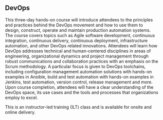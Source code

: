 ## DevOps

This three-day hands-on course will introduce attendees to the principles and practices behind the DevOps movement and how to use them to design, construct, operate and maintain production automation systems. The course covers topics such as Agile software development, continuous integration, continuous delivery, continuous deployment, infrastructure automation, and other DevOps related innovations. Attendees will learn how DevOps addresses technical and human-centered disciplines in areas of engineering, organizational dynamics and project management through robust communications and collaboration practices with an emphasis on the Scrum methodology. A particular focus is given to DevOps toolchains, including configuration management automation solutions with hands-on examples in Ansible, build and test automation with hands-on examples in Jenkins, test automation, version control, release management and more. Upon course completion, attendees will have a clear understanding of the DevOps space, its use cases and the tools and processes that organizations employ to excel.

This is an instructor-led training (ILT) class and is available for onsite and online delivery.
